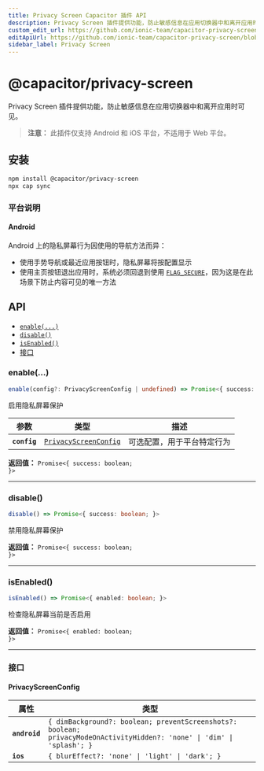 ```yaml
---
title: Privacy Screen Capacitor 插件 API
description: Privacy Screen 插件提供功能，防止敏感信息在应用切换器中和离开应用时可见。
custom_edit_url: https://github.com/ionic-team/capacitor-privacy-screen/blob/main/README.md
editApiUrl: https://github.com/ionic-team/capacitor-privacy-screen/blob/main/src/definitions.ts
sidebar_label: Privacy Screen
---
```


# @capacitor/privacy-screen

Privacy Screen 插件提供功能，防止敏感信息在应用切换器中和离开应用时可见。

> **注意：** 此插件仅支持 Android 和 iOS 平台，不适用于 Web 平台。

## 安装

```bash
npm install @capacitor/privacy-screen
npx cap sync
```

### 平台说明

#### Android
Android 上的隐私屏幕行为因使用的导航方法而异：
- 使用手势导航或最近应用按钮时，隐私屏幕将按配置显示
- 使用主页按钮退出应用时，系统必须回退到使用 [`FLAG_SECURE`](https://developer.android.com/reference/android/view/WindowManager.LayoutParams#FLAG_SECURE)，因为这是在此场景下防止内容可见的唯一方法

## API

<docgen-index>

* [`enable(...)`](#enable)
* [`disable()`](#disable)
* [`isEnabled()`](#isenabled)
* [接口](#interfaces)

</docgen-index>

<docgen-api>
<!--Update the source file JSDoc comments and rerun docgen to update the docs below-->

### enable(...)

```typescript
enable(config?: PrivacyScreenConfig | undefined) => Promise<{ success: boolean; }>
```

启用隐私屏幕保护

| 参数          | 类型                                                                  | 描述                                           |
| ------------ | ------------------------------------------------------------------- | ----------------------------------------------------- |
| **`config`** | <code><a href="#privacyscreenconfig">PrivacyScreenConfig</a></code> | 可选配置，用于平台特定行为 |

**返回值：** <code>Promise&lt;{ success: boolean; }&gt;</code>

--------------------


### disable()

```typescript
disable() => Promise<{ success: boolean; }>
```

禁用隐私屏幕保护

**返回值：** <code>Promise&lt;{ success: boolean; }&gt;</code>

--------------------


### isEnabled()

```typescript
isEnabled() => Promise<{ enabled: boolean; }>
```

检查隐私屏幕当前是否启用

**返回值：** <code>Promise&lt;{ enabled: boolean; }&gt;</code>

--------------------


### 接口


#### PrivacyScreenConfig

| 属性          | 类型                                                                                                                               |
| ------------- | ---------------------------------------------------------------------------------------------------------------------------------- |
| **`android`** | <code>{ dimBackground?: boolean; preventScreenshots?: boolean; privacyModeOnActivityHidden?: 'none' \| 'dim' \| 'splash'; }</code> |
| **`ios`**     | <code>{ blurEffect?: 'none' \| 'light' \| 'dark'; }</code>                                                                         |

</docgen-api>